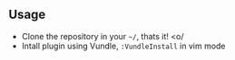 ## Usage

* Clone the repository in your `~/`, thats it! <o/ 
* Intall plugin using Vundle, ``` :VundleInstall ``` in vim mode
